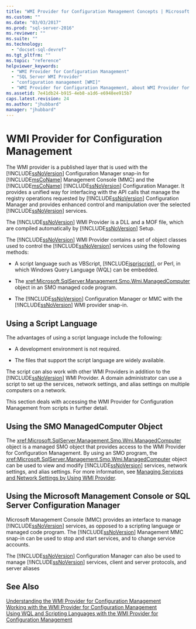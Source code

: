 ```yaml
---
title: "WMI Provider for Configuration Management Concepts | Microsoft Docs"
ms.custom: ""
ms.date: "03/03/2017"
ms.prod: "sql-server-2016"
ms.reviewer: ""
ms.suite: ""
ms.technology: 
  - "docset-sql-devref"
ms.tgt_pltfrm: ""
ms.topic: "reference"
helpviewer_keywords: 
  - "WMI Provider for Configuration Management"
  - "SQL Server WMI Provider"
  - "configuration management [WMI]"
  - "WMI Provider for Configuration Management, about WMI Provider for Configuration Management"
ms.assetid: 7e41db24-b915-4eb8-a1d6-e6948ee915b7
caps.latest.revision: 24
ms.author: "jhubbard"
manager: "jhubbard"
---
```

# WMI Provider for Configuration Management
  The WMI provider is a published layer that is used with the [!INCLUDE[ssNoVersion](../../advanced-analytics/r-services/includes/ssnoversion-md.md)] Configuration Manager snap-in for [!INCLUDE[msCoName](../../advanced-analytics/r-services/tutorials/includes/msconame-md.md)] Management Console (MMC) and the [!INCLUDE[msCoName](../../advanced-analytics/r-services/tutorials/includes/msconame-md.md)] [!INCLUDE[ssNoVersion](../../advanced-analytics/r-services/includes/ssnoversion-md.md)] Configuration Manager. It provides a unified way for interfacing with the API calls that manage the registry operations requested by [!INCLUDE[ssNoVersion](../../advanced-analytics/r-services/includes/ssnoversion-md.md)] Configuration Manager and provides enhanced control and manipulation over the selected [!INCLUDE[ssNoVersion](../../advanced-analytics/r-services/includes/ssnoversion-md.md)] services.  
  
 The [!INCLUDE[ssNoVersion](../../advanced-analytics/r-services/includes/ssnoversion-md.md)] WMI Provider is a DLL and a MOF file, which are compiled automatically by [!INCLUDE[ssNoVersion](../../advanced-analytics/r-services/includes/ssnoversion-md.md)] Setup.  
  
 The [!INCLUDE[ssNoVersion](../../advanced-analytics/r-services/includes/ssnoversion-md.md)] WMI Provider contains a set of object classes used to control the [!INCLUDE[ssNoVersion](../../advanced-analytics/r-services/includes/ssnoversion-md.md)] services using the following methods:  
  
-   A script language such as VBScript, [!INCLUDE[jsprjscript](../../relational-databases/wmi-provider-configuration/includes/jsprjscript-md.md)], or Perl, in which Windows Query Language (WQL) can be embedded.  
  
-   The <xref:Microsoft.SqlServer.Management.Smo.Wmi.ManagedComputer> object in an SMO managed code program.  
  
-   The [!INCLUDE[ssNoVersion](../../advanced-analytics/r-services/includes/ssnoversion-md.md)] Configuration Manager or MMC with the [!INCLUDE[ssNoVersion](../../advanced-analytics/r-services/includes/ssnoversion-md.md)] WMI provider snap-in.  
  
## Using a Script Language  
 The advantages of using a script language include the following:  
  
-   A development environment is not required.  
  
-   The files that support the script language are widely available.  
  
 The script can also work with other WMI Providers in addition to the [!INCLUDE[ssNoVersion](../../advanced-analytics/r-services/includes/ssnoversion-md.md)] WMI Provider. A domain administrator can use a script to set up the services, network settings, and alias settings on multiple computers on a network.  
  
 This section deals with accessing the WMI Provider for Configuration Management from scripts in further detail.  
  
## Using the SMO ManagedComputer Object  
 The <xref:Microsoft.SqlServer.Management.Smo.Wmi.ManagedComputer> object is a managed SMO object that provides access to the WMI Provider for Configuration Management. By using an SMO program, the <xref:Microsoft.SqlServer.Management.Smo.Wmi.ManagedComputer> object can be used to view and modify [!INCLUDE[ssNoVersion](../../advanced-analytics/r-services/includes/ssnoversion-md.md)] services, network settings, and alias settings. For more information, see [Managing Services and Network Settings by Using WMI Provider](../../relational-databases/server-management-objects-smo/tasks/managing-services-and-network-settings-by-using-wmi-provider.md).  
  
## Using the Microsoft Management Console or SQL Server Configuration Manager  
 Microsoft Management Console (MMC) provides an interface to manage [!INCLUDE[ssNoVersion](../../advanced-analytics/r-services/includes/ssnoversion-md.md)] services, as opposed to a scripting language or managed code program. The [!INCLUDE[ssNoVersion](../../advanced-analytics/r-services/includes/ssnoversion-md.md)] Management MMC snap-in can be used to stop and start services, and to change service accounts.  
  
 The [!INCLUDE[ssNoVersion](../../advanced-analytics/r-services/includes/ssnoversion-md.md)] Configuration Manager can also be used to manage [!INCLUDE[ssNoVersion](../../advanced-analytics/r-services/includes/ssnoversion-md.md)] services, client and server protocols, and server aliases  
  
## See Also  
 [Understanding the WMI Provider for Configuration Management](../../relational-databases/wmi-provider-configuration/understanding-the-wmi-provider-for-configuration-management.md)   
 [Working with the WMI Provider for Configuration Management](../../relational-databases/wmi-provider-configuration/working-with-the-wmi-provider-for-configuration-management.md)   
 [Using WQL and Scripting Languages with the WMI Provider for Configuration Management](../Topic/Using%20WQL%20and%20Scripting%20Languages%20with%20the%20WMI%20Provider%20for%20Configuration%20Management.md)  
  
  